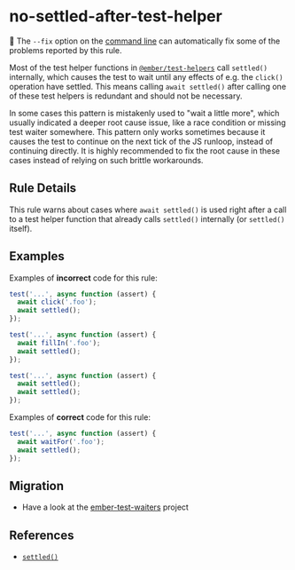 # no-settled-after-test-helper

:wrench: The `--fix` option on the [command line](https://eslint.org/docs/user-guide/command-line-interface#fixing-problems) can automatically fix some of the problems reported by this rule.

Most of the test helper functions in
[`@ember/test-helpers`](https://github.com/emberjs/ember-test-helpers) call
`settled()` internally, which causes the test to wait until any effects of e.g.
the `click()` operation have settled. This means calling `await settled()` after
calling one of these test helpers is redundant and should not be necessary.

In some cases this pattern is mistakenly used to "wait a little more", which
usually indicated a deeper root cause issue, like a race condition or missing
test waiter somewhere. This pattern only works sometimes because it causes the
test to continue on the next tick of the JS runloop, instead of continuing
directly. It is highly recommended to fix the root cause in these cases instead
of relying on such brittle workarounds.

## Rule Details

This rule warns about cases where `await settled()` is used right after a call
to a test helper function that already calls `settled()` internally (or
`settled()` itself).

## Examples

Examples of **incorrect** code for this rule:

```js
test('...', async function (assert) {
  await click('.foo');
  await settled();
});
```

```js
test('...', async function (assert) {
  await fillIn('.foo');
  await settled();
});
```

```js
test('...', async function (assert) {
  await settled();
  await settled();
});
```

Examples of **correct** code for this rule:

```js
test('...', async function (assert) {
  await waitFor('.foo');
  await settled();
});
```

## Migration

* Have a look at the [ember-test-waiters](https://github.com/emberjs/ember-test-waiters) project

## References

* [`settled()`](https://github.com/emberjs/ember-test-helpers/blob/master/API.md#settled)
